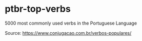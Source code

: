 # ptbr-top-verbs
5000 most commonly used verbs in the Portuguese Language

Source: https://www.conjugacao.com.br/verbos-populares/
